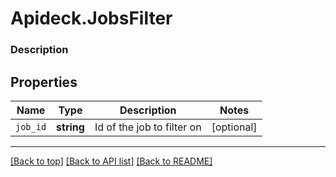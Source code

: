 # Apideck.JobsFilter

### Description

## Properties
Name | Type | Description | Notes
------------ | ------------- | ------------- | -------------
`job_id` | **string** | Id of the job to filter on | [optional] 





---

[[Back to top]](#) [[Back to API list]](../../../../README.md#documentation-for-api-endpoints) [[Back to README]](../../../../README.md)


